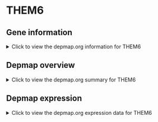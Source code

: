<h1>THEM6</h1>

<h2>Gene information</h2>
<details>
  <summary>Click to view the depmap.org information for THEM6</summary>
  <iframe src="https://depmap.org/portal/gene/THEM6?tab=about" style="border:none;width:100%;height:800px"></iframe>
</details>

<h2>Depmap overview</h2>
<details>
  <summary>Click to view the depmap.org summary for THEM6</summary>
  <iframe src="https://depmap.org/portal/gene/THEM6?tab=overview" style="border:none;width:100%;height:800px"></iframe>
</details>

<h2>Depmap expression</h2>
<details>
  <summary>Click to view the depmap.org expression data for THEM6</summary>
  <iframe src="https://depmap.org/portal/gene/THEM6?tab=characterization" style="border:none;width:100%;height:800px"></iframe>
</details>


<!--
<h2>Reactome Pathway diagram</h2>
<details>
  <summary>Click to view Reactome pathway for THEM6</summary>
  PNAME
</details>
-->


